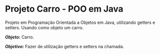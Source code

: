 # Projeto Carro - POO em Java

Projeto em Programação Orientada a Objetos em Java, utilizando getters e setters. Usando como objeto um carro. 


_**Objeto:**_ Carro.


_**Objetivo:**_ Fazer de utilização getters e setters na chamada.
